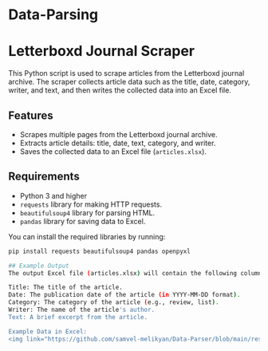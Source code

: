 # Data-Parsing
# Letterboxd Journal Scraper

This Python script is used to scrape articles from the Letterboxd journal archive. The scraper collects article data such as the title, date, category, writer, and text, and then writes the collected data into an Excel file.

## Features

- Scrapes multiple pages from the Letterboxd journal archive.
- Extracts article details: title, date, text, category, and writer.
- Saves the collected data to an Excel file (`articles.xlsx`).
  
## Requirements

- Python 3 and higher
- `requests` library for making HTTP requests.
- `beautifulsoup4` library for parsing HTML.
- `pandas` library for saving data to Excel.

You can install the required libraries by running:

```bash
pip install requests beautifulsoup4 pandas openpyxl

## Example Output
The output Excel file (articles.xlsx) will contain the following columns:

Title: The title of the article.
Date: The publication date of the article (in YYYY-MM-DD format).
Category: The category of the article (e.g., review, list).
Writer: The name of the article's author.
Text: A brief excerpt from the article.

Example Data in Excel:
<img link="https://github.com/samvel-melikyan/Data-Parser/blob/main/result%20example/Screenshot%202025-02-18%20012144.jpg" >
